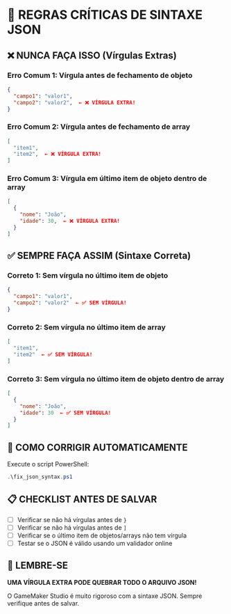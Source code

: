 # 🚨 REGRAS CRÍTICAS DE SINTAXE JSON

## ❌ NUNCA FAÇA ISSO (Vírgulas Extras)

### Erro Comum 1: Vírgula antes de fechamento de objeto
```json
{
  "campo1": "valor1",
  "campo2": "valor2",  ← ❌ VÍRGULA EXTRA!
}
```

### Erro Comum 2: Vírgula antes de fechamento de array
```json
[
  "item1",
  "item2",  ← ❌ VÍRGULA EXTRA!
]
```

### Erro Comum 3: Vírgula em último item de objeto dentro de array
```json
[
  {
    "nome": "João",
    "idade": 30,  ← ❌ VÍRGULA EXTRA!
  }
]
```

## ✅ SEMPRE FAÇA ASSIM (Sintaxe Correta)

### Correto 1: Sem vírgula no último item de objeto
```json
{
  "campo1": "valor1",
  "campo2": "valor2"  ← ✅ SEM VÍRGULA!
}
```

### Correto 2: Sem vírgula no último item de array
```json
[
  "item1",
  "item2"  ← ✅ SEM VÍRGULA!
]
```

### Correto 3: Sem vírgula no último item de objeto dentro de array
```json
[
  {
    "nome": "João",
    "idade": 30  ← ✅ SEM VÍRGULA!
  }
]
```

## 🔧 COMO CORRIGIR AUTOMATICAMENTE

Execute o script PowerShell:
```powershell
.\fix_json_syntax.ps1
```

## 📋 CHECKLIST ANTES DE SALVAR

- [ ] Verificar se não há vírgulas antes de `}`
- [ ] Verificar se não há vírgulas antes de `]`
- [ ] Verificar se o último item de objetos/arrays não tem vírgula
- [ ] Testar se o JSON é válido usando um validador online

## 🎯 LEMBRE-SE

**UMA VÍRGULA EXTRA PODE QUEBRAR TODO O ARQUIVO JSON!**

O GameMaker Studio é muito rigoroso com a sintaxe JSON. Sempre verifique antes de salvar.
